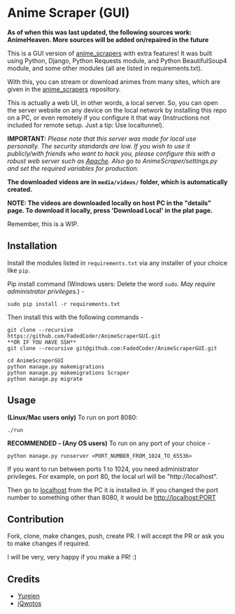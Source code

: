 # Anime Scraper (GUI)

**As of when this was last updated, the following sources work: AnimeHeaven. More sources will be added on/repaired in the future**

This is a GUI version of [anime_scrapers](https://github.com/jQwotos/anime_scrapers) with extra features!
It was built using Python, Django, Python Requests module, and Python BeautifulSoup4 module, and some other modules (all are listed in requirements.txt).

With this, you can stream or download animes from many sites, which are given in the [anime_scrapers](https://github.com/jQwotos/anime_scrapers) repository.

This is actually a web UI, in other words, a local server. So, you can open the server website on any device on the local network by installing this repo on a PC, or even remotely if you configure it that way (Instructions not included for remote setup. Just a tip: Use localtunnel).

**IMPORTANT:** *Please note that this server was made for local use personally. The security standards are low. If you wish to use it publicly/with friends who want to hack you, please configure this with a robust web server such as [Apache](https://httpd.apache.org). Also go to AnimeScraper/settings.py and set the required variables for production.*

**The downloaded videos are in `media/videos/` folder, which is automatically created.**

**NOTE: The videos are downloaded locally on host PC in the "details" page. To download it locally, press 'Download Local' in the plat page.**

Remember, this is a WIP.
## Installation

Install the modules listed in `requirements.txt` via any installer of your choice like `pip`.

Pip install command (Windows users: Delete the word `sudo`. *May require administrator privileges.*) -
```
sudo pip install -r requirements.txt
```
Then install this with the following commands -
```
git clone --recursive https://github.com/FadedCoder/AnimeScraperGUI.git
**OR IF YOU HAVE SSH**
git clone --recursive git@github.com:FadedCoder/AnimeScraperGUI.git

cd AnimeScraperGUI
python manage.py makemigrations
python manage.py makemigrations Scraper
python manage.py migrate
```
## Usage

**(Linux/Mac users only)** To run on port 8080:
```
./run
```

**RECOMMENDED - (Any OS users)** To run on any port of your choice -
```
python manage.py runserver <PORT_NUMBER_FROM_1024_TO_65536>
```

If you want to run between ports 1 to 1024, you need administrator privileges. For example, on port 80, the local url will be "http://localhost".

Then go to [localhost](http://localhost:8080) from the PC it is installed in. If you changed the port number to something other than 8080, it would be [http://localhost:PORT](http://localhost:PORT)
## Contribution

Fork, clone, make changes, push, create PR. I will accept the PR or ask you to make changes if required.

I will be very, very happy if you make a PR! :)

## Credits
- [Yureien](https://github.com/Yureien)
- [jQwotos](https://github.com/jQwotos)
